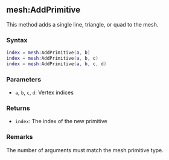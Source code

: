 ## mesh:AddPrimitive

This method adds a single line, triangle, or quad to the mesh.

### Syntax

```lua
index = mesh:AddPrimitive(a, b)
index = mesh:AddPrimitive(a, b, c)
index = mesh:AddPrimitive(a, b, c, d)
```

### Parameters

- `a`, `b`, `c`, `d`: Vertex indices

### Returns

- `index`: The index of the new primitive

### Remarks

The number of arguments must match the mesh primitive type.